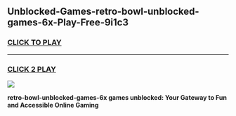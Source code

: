 
## Unblocked-Games-retro-bowl-unblocked-games-6x-Play-Free-9i1c3
<h3>
<a href="https://premium76.site?title=retro-bowl-unblocked-games-6x&ref=20M">CLICK TO PLAY</a></h3>
<hr>

<h3>
<a href="https://premium76.site?title=retro-bowl-unblocked-games-6x&ref=20M">CLICK 2 PLAY</a>
  
</h3>

<a href="https://premium76.site?title=retro-bowl-unblocked-games-6x&ref=19M"><img src="https://clearcache.store/games.png"></a>


**retro-bowl-unblocked-games-6x games unblocked: Your Gateway to Fun and Accessible Online Gaming**
